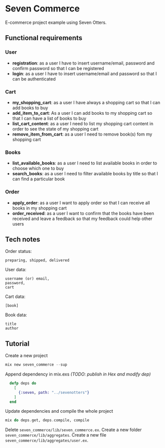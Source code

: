 # Seven Commerce

E-commerce project example using Seven Otters.

## Functional requirements

### User

  * **registration**: as a user I have to insert username/email, password and confirm password so that I can be registered
  * **login**: as a user I have to insert username/email and password so that I can be authenticated

### Cart

  * **my_shopping_cart**: as a user I have always a shopping cart so that I can add books to buy
  * **add_item_to_cart**: As a user I can add books to my shopping cart so that I can have a list of books to buy
  * **list_cart_content**: as a user I need to list my shopping cart content in order to see the state of my shopping cart
  * **remove_item_from_cart**: as a user I need to remove book(s) fom my shopping cart

### Books

  * **list_available_books**: as a user I need to list available books in order to choose which one to buy
  * **search_books**: as a user I need to filter available books by title so that I can find a particular book

### Order
  
  * **apply_order**: as a user I want to apply order so that I can receive all books in my shopping cart
  * **order_received**: as a user I want to confirm that the books have been received and leave a feedback so that my feedback could help other users

## Tech notes

  Order status:
    
    preparing, shipped, delivered
	
  User data:
      
    username (or) email,
    password,
    cart
	
  Cart data:
  
    [book]
	
  Book data:
  
    title
    author

## Tutorial

Create a new project

```elixir
mix new seven_commerce --sup
```

Append dependency in mix.exs _(TODO: publish in Hex and modify dep)_

```elixir
  defp deps do
    [
      {:seven, path: "../sevenotters"}
    ]
  end
```

Update dependencies and compile the whole project

```elixir
mix do deps.get, deps.compile, compile
```

Delete ``seven_commerce/lib/seven_commerce.ex``.
Create a new folder ``seven_commerce/lib/aggregates``.
Create a new file ``seven_commerce/lib/aggregates/user.ex``.



